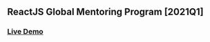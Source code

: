 ## ReactJS Global Mentoring Program [2021Q1]

### [Live Demo](https://yrakova-spa-movies.netlify.app 'Heading link')
